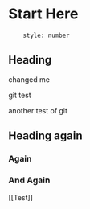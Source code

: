 # Start Here


```toc
	style: number
```

## Heading

changed me

git test

another test of git

## Heading again
### Again
### And Again

[[Test]]
